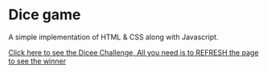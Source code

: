 # Dice game

A simple implementation of HTML & CSS along with Javascript.

[Click here to see the Dicee Challenge, All you need is to REFRESH the page to see the winner](https://riya5915.github.io/Dicee-Challenge/)
